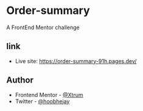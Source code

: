 # Order-summary
 A FrontEnd Mentor challenge

## link

- Live site: https://order-summary-91h.pages.dev/

## Author

- Frontend Mentor - [@Xtrum](https://www.frontendmentor.io/profile/Xtrum)
- Twitter - [@hoobhejay](https://www.twitter.com/hoobhejay)